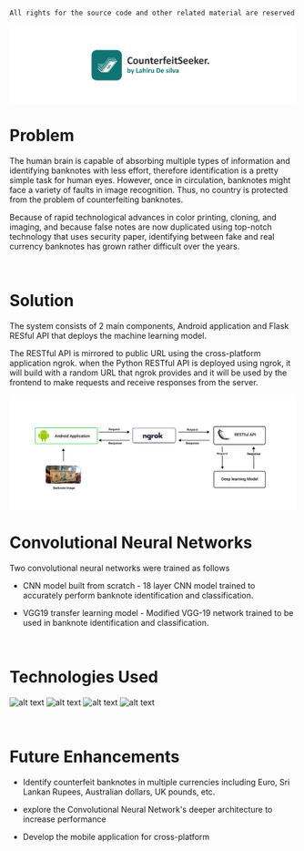 `All rights for the source code and other related material are reserved`

<img src="image1.png" align="center" width="800">


# Problem
The human brain is capable of absorbing multiple types of information and identifying 
banknotes with less effort, therefore identification is a pretty simple task for human eyes.
However, once in circulation, banknotes might face a variety of faults in image 
recognition. Thus, no country is protected from the problem of counterfeiting banknotes. 

Because of rapid technological advances in color printing, cloning, and imaging, and 
because false notes are now duplicated using top-notch technology that uses security 
paper, identifying between fake and real currency banknotes has grown rather difficult 
over the years.

<br />

# Solution
The system consists of 2 main components, Android application and Flask RESful API
 that deploys the machine learning model.

The RESTful API is mirrored to public URL using the cross-platform application ngrok. when the Python
RESTful API is deployed using ngrok, it will build with a random URL that ngrok provides and it will be 
used by the frontend to make requests and receive responses from the server.

<img src="image2.png" align="center">

<br />

# Convolutional Neural Networks
Two convolutional neural networks were trained as follows

- CNN model built from scratch - 18 layer CNN model trained to accurately perform banknote identification and classification.

- VGG19 transfer learning model - Modified VGG-19 network trained to be used in banknote identification and classification.

<br />

# Technologies Used
![ alt text ](https://img.shields.io/badge/Python-3.8.8-3776AB?style=for-the-badge&logo=Python) 
![ alt text ](https://img.shields.io/badge/Jupyter-6.3.0-F37626?style=for-the-badge&logo=Jupyter) 
![ alt text ](https://img.shields.io/badge/TensorFlow-2.7.0-FF6F00?style=for-the-badge&logo=TensorFlow) 
![ alt text ](https://img.shields.io/badge/Keras-2.7.0-D00000?style=for-the-badge&logo=Keras) 

<br />

# Future Enhancements

- Identify counterfeit banknotes in multiple currencies including Euro, Sri Lankan Rupees, Australian dollars, UK pounds, etc.

- explore the Convolutional Neural Network's deeper architecture to increase performance 

- Develop the mobile application for cross-platform


